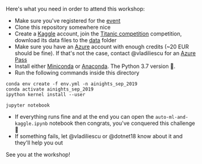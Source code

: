 Here's what you need in order to attend this workshop:

* Make sure you've registered for the [event](https://www.eventbrite.com/e/global-ai-nights-iasi-by-strongbytes-tickets-67751515607)
* Clone this repository somewhere nice
* Create a [Kaggle](https://www.kaggle.com) account, join the [Titanic competition](https://www.kaggle.com/c/titanic/overview) competition, download its data files to the [data](./data) folder
* Make sure you have an [Azure](https://azure.microsoft.com/en-us/) account with enough credits (~20 EUR should be fine). If that's not the case, contact @vladiliescu for an [Azure Pass](https://www.microsoftazurepass.com)
* Install either [Miniconda](https://conda.io/en/latest/miniconda.html) or [Anaconda](https://www.anaconda.com/downloads). The Python 3.7 version 🐍.
* Run the following commands inside this directory

```shell
conda env create -f env.yml -n ainights_sep_2019
conda activate ainights_sep_2019
ipython kernel install --user

jupyter notebook
```
* If everything runs fine and at the end you can open the `auto-ml-and-kaggle.ipynb` notebook then congrats, you've conquered this challenge 🥳
* If something fails,  let @vladiliescu or @dotnet18 know about it and they'll help you out

See you at the workshop! 